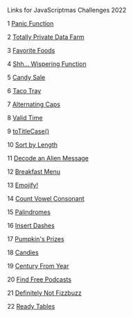 Links for JavaScriptmas Challenges 2022

1 [Panic Function](https://scrimba.com/scrim/co61d4222aafe40b45a399094)

2 [Totally Private Data Farm](https://scrimba.com/scrim/coae548aa9f2d851a65200fdb)

3 [Favorite Foods](https://scrimba.com/scrim/cof98437393506998e4e38843)

4 [Shh... Wispering Function](https://scrimba.com/scrim/cocf141d995e0bcf2d21cbcfe)

5 [Candy Sale](https://scrimba.com/scrim/co13e4fa28b800ee7f95088ff)

6 [Taco Tray](https://scrimba.com/scrim/co6da47bebd29aef70d04a989)

7 [Alternating Caps](https://scrimba.com/scrim/coadd4267a55f297f9253f05d)

8 [Valid Time](https://scrimba.com/scrim/coc434022bcd759ea866c32e2)

9 [toTitleCase()](https://scrimba.com/scrim/co493452fb6b4f457d2ef67b4)

10 [Sort by Length](https://scrimba.com/scrim/co0244be4a3269d1ab7059b8e)

11 [Decode an Alien Message](https://scrimba.com/scrim/cof48483cbece228b0065b6fa)

12 [Breakfast Menu](https://scrimba.com/scrim/co5c1456ebe494ba6cae4bdac)

13 [Emojify!](https://scrimba.com/scrim/co54e4839be8feee1478fa57c)

14 [Count Vowel Consonant](https://scrimba.com/scrim/cob8c41a89956dfe681dab127)

15 [Palindromes](https://scrimba.com/scrim/co5d04ba5b5bd0163038bdc1f)

16 [Insert Dashes](https://scrimba.com/scrim/co7024d8fa381440555e8b00f)

17 [Pumpkin's Prizes](https://scrimba.com/scrim/cofb04821b716af9744a8141d)

18 [Candies](https://scrimba.com/scrim/coc284dffa5a23c5e4dac5dbc)

19 [Century From Year](https://scrimba.com/scrim/co2d140c1b9d766eb4f68004e)

20 [Find Free Podcasts](https://scrimba.com/scrim/coe1a412791d68fdd40ad9165)

21 [Definitely Not Fizzbuzz](https://scrimba.com/scrim/cod2a479eaa2a1a5bd6441ec5)

22 [Ready Tables](https://scrimba.com/scrim/co3e84e439915efd05db1bd81)

